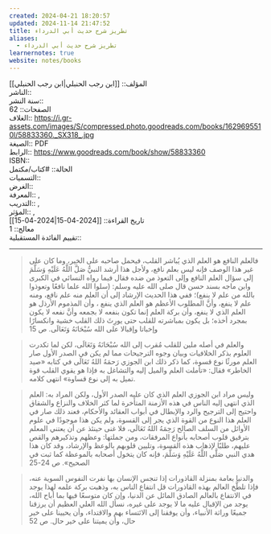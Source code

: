 ```yaml
---
created: 2024-04-21 18:20:57
updated: 2024-11-14 21:47:52
title: تطريز شرح حديث أبي الدرداء
aliases:
  - تطريز شرح حديث أبي الدرداء
learnernotes: true
website: notes/books
---
```


المؤلف:: [[ابن رجب الحنبلي|ابن رجب الحنبلي]]  
الناشر::  
سنة النشر::  
الصفحات:: 62  
الغلاف:: <https://i.gr-assets.com/images/S/compressed.photo.goodreads.com/books/1629695510l/58833360._SX318_.jpg>  
الصيغة:: PDF  
الرابط:: <https://www.goodreads.com/book/show/58833360>  
ISBN::  
الحالة:: #كتاب/مكتمل  
التسميات::  
الغرض::  
المعرفة:: ,  
التدريب:: ,  
المؤثر:: ,  
تاريخ القراءة:: [[2024-04-15|2024-04-15]]  
معالج:: 1  
تقييم الفائدة المستقبلية::

---

> فالعلم النافع هو العلم الذي يُباشر القلب، فيحمل صاحبه على الخير، وما كان على غير هذا الوصف فإنه ليس بعلم نافع، ولأجل هذا أرشد النبيُّ صَلَّ اللَّهُ عَلَيْهِ وَسَلَّمَ إلى سؤال العلم النافع وإلى التعوذ من ضده فقال فيما رواه النسائي في الكبرى وابن ماجه بسند حسن قال صلى الله عليه وسلم: (سلوا الله علما نافعًا وتعوذوا بالله من علم لا ينفع)؛ ففي هذا الحديث الإرشاد إلى أن العلم منه علم نافع، ومنه علم لا ينفع، وأنَّ المطلوب الأعظم هو العلم الذي ينفع ، وأن المذموم الأرذل هو العلم الذي لا ينفع، وأن بركة العلم إنما تكون بنفعه لا بجمعه وأنَّ نفعه لا يكون بمجرد أخذه؛ بل يكون بمباشرته للقلب حتى يورِثَ ذلك القلب خشية وانكسارًا وإخباتا وإقبالا على الله سُبْحَانَهُ وَتَعَالَى. ص 15

> والعلم في أصله ملين للقلب مُقرب إلى الله سُبْحَانَهُ وَتَعَالَى، لكن لما تكدرت العلوم بذكر الخلافيات وبيان وجوه الترجيحات مما لم يكن في الصدر الأول صار العلم مورثًا نوع قسوة، كما ذكر ذلك ابن الجوزي رَحمَهُ اللهُ تَعَالَى في كتابه «صيد الخاطر» فقال: «تأملت العلم والميل إليه والتشاغل به فإذا هو يقوي القلب قوة تميل به إلى نوع قساوة» انتهى كلامه.

> وليس مراد ابن الجوزي العلم الذي كان عليه الصدر الأول، ولكن المراد به: العلم الذي انتهى إليه الناس في هذه الأزمنة المتأخرة لما كثر الخلاف والنزاع والشقاق واحتيج إلى الترجيح والرد والإبطال في أبواب العقائد والأحكام، فعند ذلك صار في العلم هذا النوع من القوة الذي يجر إلى القسوة، ولم يكن هذا موجودًا في علوم الأوائل من السلف الصالح رَحِمَهُ اللهُ تَعَالَى، فلا غنى حينئذ عن أن يعتني المعلم بترقيق قلوب أصحابه بأنواع المرفقات، ومن جملتها: وعظهم وتذكيرهم والقص عليهم، طلبًا لإذهاب هذه القسوة، وتليين قلوبهم بالوعظ والإرشاد، وقد كان هذا هدي النبي صَلَّى اللَّهُ عَلَيْهِ وَسَلَّمَ، فإنه كان يتخول أصحابه بالموعظة كما ثبت في الصحيح». ص 24-25

> والدنيا بعامة بمنزلة القاذورات إذا تنجس الإنسان بها نفرت النفوس السوية عنه، فإذا تلطَّخ العالم بهذه القاذورات قل انتفاع الناس به، وذهبت بركة علمه لهذا يوجد في الانتفاع بالعالم الصادق المائل عن الدنيا، وإن كان متوسعًا فيها بما أباح الله، يوجد من الإقبال عليه ما لا يوجد على غيره، نسأل الله العلي العظيم أن يرزقنا جميعًا وراثة الأنبياء، وأن يوفقنا إلى الائتساء بهم والاقتداء، وأن يحيينا على خير حال، وأن يميتنا على خير حال. ص 52
